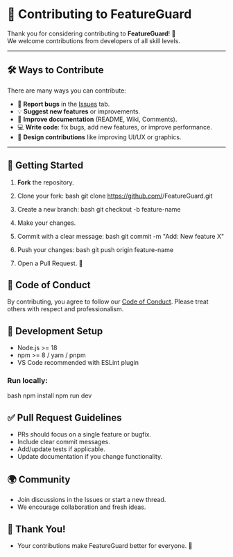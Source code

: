 # 🤝 Contributing to FeatureGuard

Thank you for considering contributing to **FeatureGuard**! 🎉  
We welcome contributions from developers of all skill levels.  

---

## 🛠 Ways to Contribute
There are many ways you can contribute:
- 🐛 **Report bugs** in the [Issues](https://github.com/ankitkumar04100/FeatureGuard/issues) tab.  
- 💡 **Suggest new features** or improvements.  
- 📝 **Improve documentation** (README, Wiki, Comments).  
- 💻 **Write code**: fix bugs, add new features, or improve performance.  
- 🎨 **Design contributions** like improving UI/UX or graphics.  

---

## 📌 Getting Started

1. **Fork** the repository.  
2. Clone your fork:
   bash
   git clone https://github.com/<your-username>/FeatureGuard.git
3. Create a new branch:
   bash
   git checkout -b feature-name
4. Make your changes.
5. Commit with a clear message:
   bash
   git commit -m "Add: New feature X"

6. Push your changes:
   bash
   git push origin feature-name
7. Open a Pull Request. 🎉

## 🔑 Code of Conduct

By contributing, you agree to follow our [Code of Conduct](https://github.com/ankitkumar04100/FeatureGuard/blob/main/CODE_OF_CONDUCT.md).
Please treat others with respect and professionalism.

## 🧪 Development Setup
- Node.js >= 18
- npm >= 8 / yarn / pnpm
- VS Code recommended with ESLint plugin

### Run locally:
bash
npm install
npm run dev

## ✅ Pull Request Guidelines
- PRs should focus on a single feature or bugfix.
- Include clear commit messages.
- Add/update tests if applicable.
- Update documentation if you change functionality.

## 🌍 Community
- Join discussions in the Issues or start a new thread.
- We encourage collaboration and fresh ideas.

## 🙌 Thank You!
- Your contributions make FeatureGuard better for everyone. 🚀
